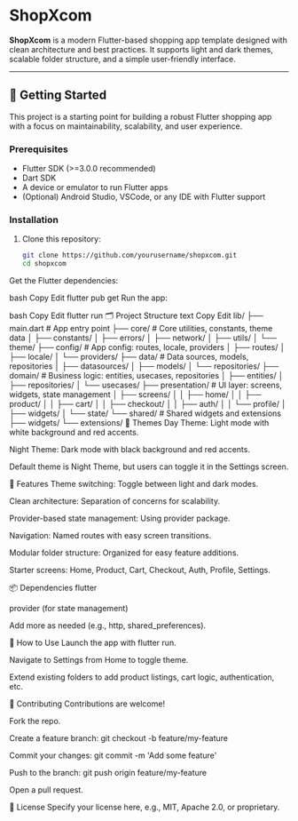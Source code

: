 # ShopXcom

**ShopXcom** is a modern Flutter-based shopping app template designed with clean architecture and best practices. It supports light and dark themes, scalable folder structure, and a simple user-friendly interface.

---

## 🚀 Getting Started

This project is a starting point for building a robust Flutter shopping app with a focus on maintainability, scalability, and user experience.

### Prerequisites

- Flutter SDK (>=3.0.0 recommended)
- Dart SDK
- A device or emulator to run Flutter apps
- (Optional) Android Studio, VSCode, or any IDE with Flutter support

### Installation

1. Clone this repository:

   ```bash
   git clone https://github.com/yourusername/shopxcom.git
   cd shopxcom
Get the Flutter dependencies:

bash
Copy
Edit
flutter pub get
Run the app:

bash
Copy
Edit
flutter run
🗂️ Project Structure
text
Copy
Edit
lib/
├── main.dart                  # App entry point
├── core/                      # Core utilities, constants, theme data
│   ├── constants/
│   ├── errors/
│   ├── network/
│   ├── utils/
│   └── theme/
├── config/                    # App config: routes, locale, providers
│   ├── routes/
│   ├── locale/
│   └── providers/
├── data/                      # Data sources, models, repositories
│   ├── datasources/
│   ├── models/
│   └── repositories/
├── domain/                    # Business logic: entities, usecases, repositories
│   ├── entities/
│   ├── repositories/
│   └── usecases/
├── presentation/              # UI layer: screens, widgets, state management
│   ├── screens/
│   │   ├── home/
│   │   ├── product/
│   │   ├── cart/
│   │   ├── checkout/
│   │   ├── auth/
│   │   └── profile/
│   ├── widgets/
│   └── state/
└── shared/                    # Shared widgets and extensions
├── widgets/
└── extensions/
🎨 Themes
Day Theme: Light mode with white background and red accents.

Night Theme: Dark mode with black background and red accents.

Default theme is Night Theme, but users can toggle it in the Settings screen.

🔧 Features
Theme switching: Toggle between light and dark modes.

Clean architecture: Separation of concerns for scalability.

Provider-based state management: Using provider package.

Navigation: Named routes with easy screen transitions.

Modular folder structure: Organized for easy feature additions.

Starter screens: Home, Product, Cart, Checkout, Auth, Profile, Settings.

📦 Dependencies
flutter

provider (for state management)

Add more as needed (e.g., http, shared_preferences).

📝 How to Use
Launch the app with flutter run.

Navigate to Settings from Home to toggle theme.

Extend existing folders to add product listings, cart logic, authentication, etc.

🤝 Contributing
Contributions are welcome!

Fork the repo.

Create a feature branch: git checkout -b feature/my-feature

Commit your changes: git commit -m 'Add some feature'

Push to the branch: git push origin feature/my-feature

Open a pull request.

📄 License
Specify your license here, e.g., MIT, Apache 2.0, or proprietary.

